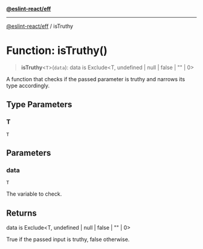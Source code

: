 [**@eslint-react/eff**](../README.md)

***

[@eslint-react/eff](../README.md) / isTruthy

# Function: isTruthy()

> **isTruthy**\<`T`\>(`data`): data is Exclude\<T, undefined \| null \| false \| "" \| 0\>

A function that checks if the passed parameter is truthy and narrows its type accordingly.

## Type Parameters

### T

`T`

## Parameters

### data

`T`

The variable to check.

## Returns

data is Exclude\<T, undefined \| null \| false \| "" \| 0\>

True if the passed input is truthy, false otherwise.
